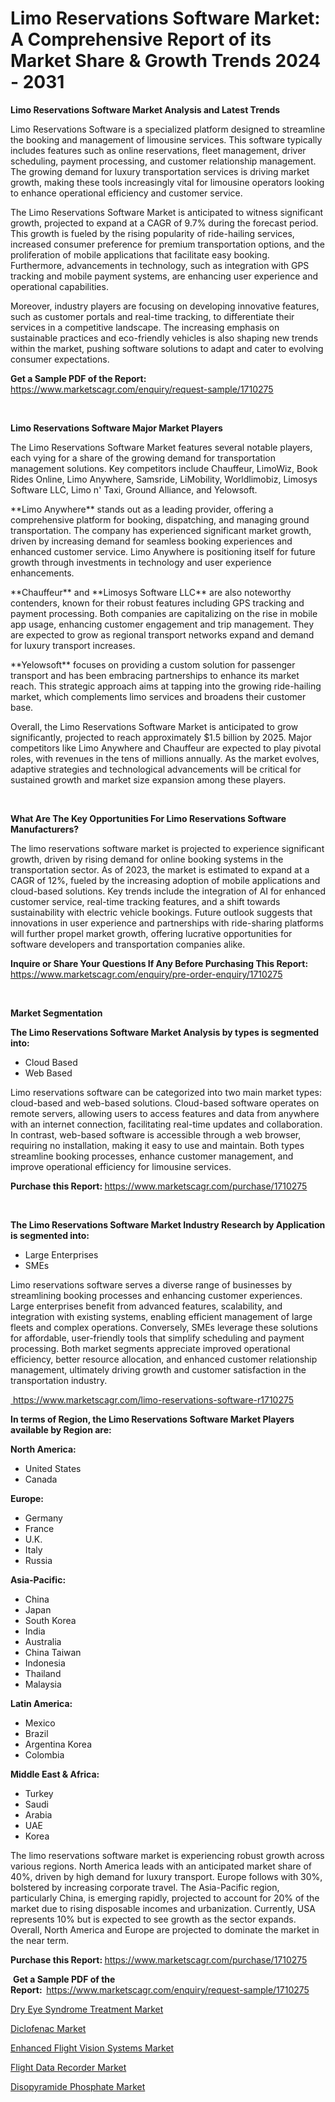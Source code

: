 <p><h1>Limo Reservations Software Market: A Comprehensive Report of its Market Share & Growth Trends 2024 - 2031</h1></p><p><strong>Limo Reservations Software Market Analysis and Latest Trends</strong></p>
<p><p>Limo Reservations Software is a specialized platform designed to streamline the booking and management of limousine services. This software typically includes features such as online reservations, fleet management, driver scheduling, payment processing, and customer relationship management. The growing demand for luxury transportation services is driving market growth, making these tools increasingly vital for limousine operators looking to enhance operational efficiency and customer service.</p><p>The Limo Reservations Software Market is anticipated to witness significant growth, projected to expand at a CAGR of 9.7% during the forecast period. This growth is fueled by the rising popularity of ride-hailing services, increased consumer preference for premium transportation options, and the proliferation of mobile applications that facilitate easy booking. Furthermore, advancements in technology, such as integration with GPS tracking and mobile payment systems, are enhancing user experience and operational capabilities.</p><p>Moreover, industry players are focusing on developing innovative features, such as customer portals and real-time tracking, to differentiate their services in a competitive landscape. The increasing emphasis on sustainable practices and eco-friendly vehicles is also shaping new trends within the market, pushing software solutions to adapt and cater to evolving consumer expectations.</p></p>
<p><strong>Get a Sample PDF of the Report:&nbsp;</strong> <a href="https://www.marketscagr.com/enquiry/request-sample/1710275?utm_campaign=1126&utm_medium=2&utm_source=Github&utm_content=ia&utm_term=22102024&utm_id=limo-reservations-software">https://www.marketscagr.com/enquiry/request-sample/1710275</a></p>
<p>&nbsp;</p>
<p><strong>Limo Reservations Software Major Market Players</strong></p>
<p><p>The Limo Reservations Software Market features several notable players, each vying for a share of the growing demand for transportation management solutions. Key competitors include Chauffeur, LimoWiz, Book Rides Online, Limo Anywhere, Samsride, LiMobility, Worldlimobiz, Limosys Software LLC, Limo n' Taxi, Ground Alliance, and Yelowsoft.</p><p>**Limo Anywhere** stands out as a leading provider, offering a comprehensive platform for booking, dispatching, and managing ground transportation. The company has experienced significant market growth, driven by increasing demand for seamless booking experiences and enhanced customer service. Limo Anywhere is positioning itself for future growth through investments in technology and user experience enhancements.</p><p>**Chauffeur** and **Limosys Software LLC** are also noteworthy contenders, known for their robust features including GPS tracking and payment processing. Both companies are capitalizing on the rise in mobile app usage, enhancing customer engagement and trip management. They are expected to grow as regional transport networks expand and demand for luxury transport increases.</p><p>**Yelowsoft** focuses on providing a custom solution for passenger transport and has been embracing partnerships to enhance its market reach. This strategic approach aims at tapping into the growing ride-hailing market, which complements limo services and broadens their customer base.</p><p>Overall, the Limo Reservations Software Market is anticipated to grow significantly, projected to reach approximately $1.5 billion by 2025. Major competitors like Limo Anywhere and Chauffeur are expected to play pivotal roles, with revenues in the tens of millions annually. As the market evolves, adaptive strategies and technological advancements will be critical for sustained growth and market size expansion among these players.</p></p>
<p>&nbsp;</p>
<p><strong>What Are The Key Opportunities For Limo Reservations Software Manufacturers?</strong></p>
<p><p>The limo reservations software market is projected to experience significant growth, driven by rising demand for online booking systems in the transportation sector. As of 2023, the market is estimated to expand at a CAGR of 12%, fueled by the increasing adoption of mobile applications and cloud-based solutions. Key trends include the integration of AI for enhanced customer service, real-time tracking features, and a shift towards sustainability with electric vehicle bookings. Future outlook suggests that innovations in user experience and partnerships with ride-sharing platforms will further propel market growth, offering lucrative opportunities for software developers and transportation companies alike.</p></p>
<p><strong>Inquire or Share Your Questions If Any Before Purchasing This Report:</strong> <a href="https://www.marketscagr.com/enquiry/pre-order-enquiry/1710275?utm_campaign=1126&utm_medium=2&utm_source=Github&utm_content=ia&utm_term=22102024&utm_id=limo-reservations-software">https://www.marketscagr.com/enquiry/pre-order-enquiry/1710275</a></p>
<p>&nbsp;</p>
<p><strong>Market Segmentation</strong></p>
<p><strong>The Limo Reservations Software Market Analysis by types is segmented into:</strong></p>
<p><ul><li>Cloud Based</li><li>Web Based</li></ul></p>
<p><p>Limo reservations software can be categorized into two main market types: cloud-based and web-based solutions. Cloud-based software operates on remote servers, allowing users to access features and data from anywhere with an internet connection, facilitating real-time updates and collaboration. In contrast, web-based software is accessible through a web browser, requiring no installation, making it easy to use and maintain. Both types streamline booking processes, enhance customer management, and improve operational efficiency for limousine services.</p></p>
<p><strong>Purchase this Report:&nbsp;</strong><a href="https://www.marketscagr.com/purchase/1710275?utm_campaign=1126&utm_medium=2&utm_source=Github&utm_content=ia&utm_term=22102024&utm_id=limo-reservations-software">https://www.marketscagr.com/purchase/1710275</a></p>
<p>&nbsp;</p>
<p><strong>The Limo Reservations Software Market Industry Research by Application is segmented into:</strong></p>
<p><ul><li>Large Enterprises</li><li>SMEs</li></ul></p>
<p><p>Limo reservations software serves a diverse range of businesses by streamlining booking processes and enhancing customer experiences. Large enterprises benefit from advanced features, scalability, and integration with existing systems, enabling efficient management of large fleets and complex operations. Conversely, SMEs leverage these solutions for affordable, user-friendly tools that simplify scheduling and payment processing. Both market segments appreciate improved operational efficiency, better resource allocation, and enhanced customer relationship management, ultimately driving growth and customer satisfaction in the transportation industry.</p></p>
<p><a href="https://www.marketscagr.com/limo-reservations-software-r1710275?utm_campaign=1126&utm_medium=2&utm_source=Github&utm_content=ia&utm_term=22102024&utm_id=limo-reservations-software">&nbsp;https://www.marketscagr.com/limo-reservations-software-r1710275</a></p>
<p><strong>In terms of Region, the Limo Reservations Software Market Players available by Region are:</strong></p>
<p>
    <p> <strong> North America: </strong>
        <ul>
            <li>United States</li>
            <li>Canada</li>
        </ul>
        </p> 
    <p> <strong> Europe: </strong>
        <ul>
            <li>Germany</li>
            <li>France</li>
            <li>U.K.</li>
            <li>Italy</li>
            <li>Russia</li>
        </ul>
        </p> 
    <p> <strong> Asia-Pacific: </strong>
        <ul>
            <li>China</li>
            <li>Japan</li>
            <li>South Korea</li>
            <li>India</li>
            <li>Australia</li>
            <li>China Taiwan</li>
            <li>Indonesia</li>
            <li>Thailand</li>
            <li>Malaysia</li>
        </ul>
        </p> 
    <p> <strong> Latin America: </strong>
        <ul>
            <li>Mexico</li>
            <li>Brazil</li>
            <li>Argentina Korea</li>
            <li>Colombia</li>
        </ul>
        </p> 
    <p> <strong> Middle East & Africa: </strong>
        <ul>
            <li>Turkey</li>
            <li>Saudi</li>
            <li>Arabia</li>
            <li>UAE</li>
            <li>Korea</li>
        </ul>
    </p>
    </p>
<p><p>The limo reservations software market is experiencing robust growth across various regions. North America leads with an anticipated market share of 40%, driven by high demand for luxury transport. Europe follows with 30%, bolstered by increasing corporate travel. The Asia-Pacific region, particularly China, is emerging rapidly, projected to account for 20% of the market due to rising disposable incomes and urbanization. Currently, USA represents 10% but is expected to see growth as the sector expands. Overall, North America and Europe are projected to dominate the market in the near term.</p></p>
<p><strong>Purchase this Report: </strong><a href="https://www.marketscagr.com/purchase/1710275?utm_campaign=1126&utm_medium=2&utm_source=Github&utm_content=ia&utm_term=22102024&utm_id=limo-reservations-software">https://www.marketscagr.com/purchase/1710275</a></p>
<p>&nbsp;<strong>Get a Sample PDF of the Report:&nbsp;&nbsp;</strong><a href="https://www.marketscagr.com/enquiry/request-sample/1710275?utm_campaign=1126&utm_medium=2&utm_source=Github&utm_content=ia&utm_term=22102024&utm_id=limo-reservations-software">https://www.marketscagr.com/enquiry/request-sample/1710275</a></p>
<p><strong></strong></p>
<p><p><a href="https://www.linkedin.com/pulse/booming-dry-eye-syndrome-treatment-market-sector-analysis-o6n1e?utm_campaign=1126&utm_medium=2&utm_source=Github&utm_content=ia&utm_term=22102024&utm_id=limo-reservations-software">Dry Eye Syndrome Treatment Market</a></p><p><a href="https://www.linkedin.com/pulse/strategic-roadmap-global-diclofenac-market-insights-opportunities-ezjbe?utm_campaign=1126&utm_medium=2&utm_source=Github&utm_content=ia&utm_term=22102024&utm_id=limo-reservations-software">Diclofenac Market</a></p><p><a href="https://www.linkedin.com/pulse/enhanced-flight-vision-systems-landscape-product-spectrum-pyo7e?utm_campaign=1126&utm_medium=2&utm_source=Github&utm_content=ia&utm_term=22102024&utm_id=limo-reservations-software">Enhanced Flight Vision Systems Market</a></p><p><a href="https://www.linkedin.com/pulse/consumer-behavior-shifts-flight-data-recorder-market-demand-clwye?utm_campaign=1126&utm_medium=2&utm_source=Github&utm_content=ia&utm_term=22102024&utm_id=limo-reservations-software">Flight Data Recorder Market</a></p><p><a href="https://www.linkedin.com/pulse/influencing-factors-disopyramide-phosphate-market-insights-382qe?utm_campaign=1126&utm_medium=2&utm_source=Github&utm_content=ia&utm_term=22102024&utm_id=limo-reservations-software">Disopyramide Phosphate Market</a></p></p>